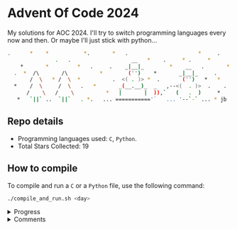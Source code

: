 # Advent Of Code 2024

My solutions for AOC 2024. I'll try to switch programming languages every now and then.
Or maybe I'll just stick with python...

```bash
.      *    *           *.       *   .                      *     .
               .   .                   __   *    .     * .     *
    *       *         *   .     .    _|__|_        *    __   .       *
  .  *  /\       /\          *        ('')    *       _|__|_     .
       /  \   * /  \  *          .  <( . )> *  .       ('')   *   *
  *    /  \     /  \   .   *       _(__.__)_  _   ,--<(  . )>  .    .
      /    \   /    \          *   |       |  )),`   (   .  )     *
   *   `||` ..  `||`   . *.   ... ==========='`   ... '--`-` ... * jb .
```

## Repo details

- Programming languages used: `C`, `Python`.
- Total Stars Collected: 19

## How to compile

To compile and run a `C` or a `Python` file, use the following command:

```bash
./compile_and_run.sh <day>
```

<details>
<summary>Progress</summary>

- [x] Day 1: `C`
- [x] Day 2: `Python`
- [x] Day 3: `Python`
- [x] Day 4: `Python`
- [x] Day 5: `Python`
- [x] Day 6: `Python`
- [x] Day 7: `Python`
- [x] Day 8: `Python`
- [ ] Day 9: `C`
- [ ] Day 10
- [x] Day 11: `Python`
- [ ] Day 12
- [ ] Day 13
- [ ] Day 14
- [ ] Day 15
- [ ] Day 16
- [ ] Day 17
- [ ] Day 18
- [ ] Day 19
- [ ] Day 20
- [ ] Day 21
- [ ] Day 22
- [ ] Day 23
- [ ] Day 24
- [ ] Day 25

</details>

<details>
<summary>Comments</summary>

- Day 1: I forgot to set up proper boundaries for my mergesort implementation and I was getting a lower number for part 1.
- Day 2: I had a stupid error in which I wasn't using the proper parameter in the function definition lol.
- Day 3: I should learn regex man.
- Day 4: I spent a lot of time making functions that overcomplicated the problem :/
- Day 5: I had a "smart" idea but I should've done my first idea instead... That one worked. Also, bogosort lmao.
- Day 6: Bruteforce let's gooo!
- Day 7: It was pretty ok.
- Day 8: I forgot to count the antennas so I wasted 20 minutes.
- Day 9: I decided to do it in C, I can't do part 2... I need to do it once I'm rested.
- Day 10: TDB.
- Day 11: I spent a lot of time debuging because I mixed up ints and strings. I also didn't think of using DP so I looked up hints on Reddit.

</details>
